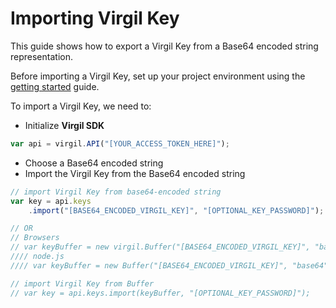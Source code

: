 # Importing Virgil Key

This guide shows how to export a Virgil Key from a Base64 encoded string representation.

Before importing a Virgil Key, set up your project environment using the [getting started](/docs/guides/configuration/client.md) guide.

To import a Virgil Key, we need to:

- Initialize **Virgil SDK**

```javascript
var api = virgil.API("[YOUR_ACCESS_TOKEN_HERE]");
```

- Choose a Base64 encoded string
- Import the Virgil Key from the Base64 encoded string

```javascript
// import Virgil Key from base64-encoded string
var key = api.keys
    .import("[BASE64_ENCODED_VIRGIL_KEY]", "[OPTIONAL_KEY_PASSWORD]");

// OR
// Browsers
// var keyBuffer = new virgil.Buffer("[BASE64_ENCODED_VIRGIL_KEY]", "base64");
//// node.js
//// var keyBuffer = new Buffer("[BASE64_ENCODED_VIRGIL_KEY]", "base64");

// import Virgil Key from Buffer
// var key = api.keys.import(keyBuffer, "[OPTIONAL_KEY_PASSWORD]");
```

